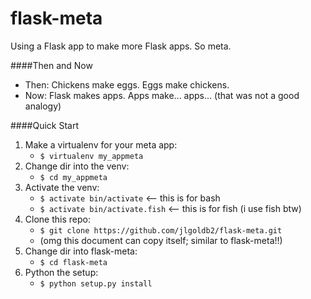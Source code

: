 flask-meta
==========

Using a Flask app to make more Flask apps. So meta.


####Then and Now
   + Then: Chickens make eggs. Eggs make chickens.
   + Now: Flask makes apps. Apps make... apps... (that was not a good analogy)

####Quick Start

1. Make a virtualenv for your meta app: 
   + `$ virtualenv my_appmeta`
1. Change dir into the venv: 
   + `$ cd my_appmeta`
1. Activate the venv:
   + `$ activate bin/activate` <-- this is for bash
   + `$ activate bin/activate.fish` <-- this is for fish (i use fish btw)
1. Clone this repo:
   + `$ git clone https://github.com/jlgoldb2/flask-meta.git`
   + (omg this document can copy itself; similar to flask-meta!!)
1. Change dir into flask-meta:
   + `$ cd flask-meta`
1. Python the setup:
   + `$ python setup.py install`

